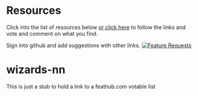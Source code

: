 # Resources
Click into the list of resources below [or click here](http://feathub.com/jg1141/wizards-nn) to follow the links and vote and comment on what you find. 

Sign into github and add suggestions with other links.
[![Feature Requests](http://feathub.com/jg1141/wizards-nn?format=svg)](http://feathub.com/jg1141/wizards-nn)

# wizards-nn
This is just a stub to hold a link to a feathub.com votable list

